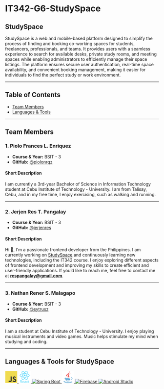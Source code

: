 # IT342-G6-StudySpace

## StudySpace
StudySpace is a web and mobile-based platform designed to simplify the process of finding and booking co-working spaces for students, freelancers, professionals, and teams. It provides users with a seamless experience to search for available desks, private study rooms, and meeting spaces while enabling administrators to efficiently manage their space listings. The platform ensures secure user authentication, real-time space availability, and convenient booking management, making it easier for individuals to find the perfect study or work environment.

---

## Table of Contents
- [Team Members](#team-members)
- [Languages & Tools](#languages--tools-for-studyspace)

---

## Team Members

### **1. Piolo Frances L. Enriquez**
- **Course & Year:** BSIT - 3
- **GitHub:** [@piolonrqz](https://github.com/piolonrqz)

#### **Short Description**
I am currently a 3rd-year Bachelor of Science in Information Technology student at Cebu Institute of Technology - University. I am from Talisay, Cebu, and in my free time, I enjoy exercising, such as walking and running.

---

### **2. Jerjen Res T. Pangalay**
- **Course & Year:** BSIT - 3
- **GitHub:** [@jerjenres](https://github.com/jerjenres)

#### **Short Description**
Hi 👋, I'm a passionate frontend developer from the Philippines. I am currently working on [StudySpace](https://github.com/piolonrqz/IT342-G6-StudySpace) and continuously learning new technologies, including the IT342 course. I enjoy exploring different aspects of frontend development and improving my skills to create efficient and user-friendly applications. If you’d like to reach me, feel free to contact me at **respangalay@gmail.com**.

---

### **3. Nathan Rener S. Malagapo**
- **Course & Year:** BSIT - 3
- **GitHub:** [@sytrusz](https://github.com/sytrusz)

#### **Short Description**
I am a student at Cebu Institute of Technology - University. I enjoy playing musical instruments and video games. Music helps stimulate my mind when studying and coding.

---

## Languages & Tools for StudySpace

<p align="left">
<a href="https://developer.mozilla.org/en-US/docs/Web/JavaScript" target="_blank">
  <img src="https://raw.githubusercontent.com/devicons/devicon/master/icons/javascript/javascript-original.svg" alt="JavaScript" width="40" height="40"/>
</a>
<a href="https://reactjs.org/" target="_blank">
  <img src="https://raw.githubusercontent.com/devicons/devicon/master/icons/react/react-original-wordmark.svg" alt="ReactJS" width="40" height="40"/>
</a>
<a href="https://spring.io/projects/spring-boot" target="_blank">
  <img src="https://www.vectorlogo.zone/logos/springio/springio-icon.svg" alt="Spring Boot" width="40" height="40"/>
</a>
<a href="https://www.java.com/" target="_blank">
  <img src="https://raw.githubusercontent.com/devicons/devicon/master/icons/java/java-original.svg" alt="Java" width="40" height="40"/>
</a>
<a href="https://firebase.google.com/" target="_blank">
  <img src="https://www.vectorlogo.zone/logos/firebase/firebase-icon.svg" alt="Firebase" width="40" height="40"/>
</a>
<a href="https://developer.android.com/studio" target="_blank">
  <img src="https://upload.wikimedia.org/wikipedia/commons/9/92/Android_Studio_Trademark.svg" alt="Android Studio" width="40" height="40"/>
</a>
</p>

